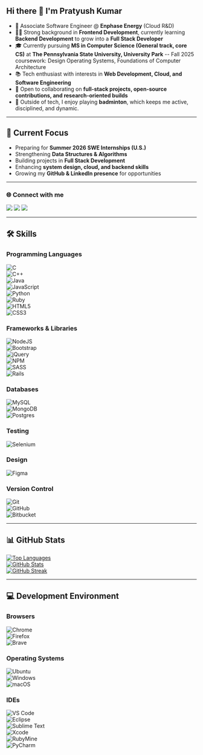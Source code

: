 ## Hi there 👋 I'm Pratyush Kumar  

- 🚀 Associate Software Engineer @ **Enphase Energy** (Cloud R&D)  
- 👨‍💻 Strong background in **Frontend Development**, currently learning **Backend Development** to grow into a **Full Stack Developer**  
- 🎓 Currently pursuing **MS in Computer Science (General track, core CS)** at **The Pennsylvania State University, University Park**
  -- Fall 2025 coursework: Design Operating Systems, Foundations of Computer Architecture
- 📚 Tech enthusiast with interests in **Web Development, Cloud, and Software Engineering**  
- 🤝 Open to collaborating on **full-stack projects, open-source contributions, and research-oriented builds**  
- 🏸 Outside of tech, I enjoy playing **badminton**, which keeps me active, disciplined, and dynamic.  

---

## 🎯 Current Focus  
- Preparing for **Summer 2026 SWE Internships (U.S.)**  
- Strengthening **Data Structures & Algorithms**  
- Building projects in **Full Stack Development**  
- Enhancing **system design, cloud, and backend skills**  
- Growing my **GitHub & LinkedIn presence** for opportunities  

---

### 🌐 Connect with me
<a href="https://twitter.com/PratypartyK"><img src="https://img.shields.io/badge/twitter-%231DA1F2.svg?&style=for-the-badge&logo=twitter&logoColor=white" /></a> 
<a href="https://www.linkedin.com/in/pratyush-kumar-12653a191/"><img src="https://img.shields.io/badge/linkedin-%230077B5.svg?&style=for-the-badge&logo=linkedin&logoColor=white" /></a>
<a href="mailto:kinshuk048@gmail.com?subject=Came%20from%20Github"><img src="https://img.shields.io/badge/gmail-%23D14836.svg?&style=for-the-badge&logo=gmail&logoColor=white" /></a>  

---

## 🛠️ Skills  

### Programming Languages  
![C](https://img.shields.io/badge/C-00599C?style=for-the-badge&logo=c&logoColor=white)  
![C++](https://img.shields.io/badge/C%2B%2B-00599C?style=for-the-badge&logo=c%2B%2B&logoColor=white)  
![Java](https://img.shields.io/badge/java-%23ED8B00.svg?style=for-the-badge&logo=openjdk&logoColor=white)  
![JavaScript](https://img.shields.io/badge/javascript-%23323330.svg?style=for-the-badge&logo=javascript&logoColor=%23F7DF1E)  
![Python](https://img.shields.io/badge/python-3670A0?style=for-the-badge&logo=python&logoColor=ffdd54)  
![Ruby](https://img.shields.io/badge/ruby-%23CC342D.svg?style=for-the-badge&logo=ruby&logoColor=white)  
![HTML5](https://img.shields.io/badge/HTML5-E34F26?style=for-the-badge&logo=html5&logoColor=white)  
![CSS3](https://img.shields.io/badge/CSS3-1572B6?style=for-the-badge&logo=css3&logoColor=white)  

### Frameworks & Libraries  
![NodeJS](https://img.shields.io/badge/node.js-6DA55F?style=for-the-badge&logo=node.js&logoColor=white)  
![Bootstrap](https://img.shields.io/badge/Bootstrap-563D7C?style=for-the-badge&logo=bootstrap&logoColor=white)  
![jQuery](https://img.shields.io/badge/jQuery-0769AD?style=for-the-badge&logo=jquery&logoColor=white)  
![NPM](https://img.shields.io/badge/npm-CB3837?style=for-the-badge&logo=npm&logoColor=white)  
![SASS](https://img.shields.io/badge/SASS-hotpink.svg?style=for-the-badge&logo=SASS&logoColor=white)  
![Rails](https://img.shields.io/badge/rails-%23CC0000.svg?style=for-the-badge&logo=ruby-on-rails&logoColor=white)  

### Databases  
![MySQL](https://img.shields.io/badge/MySQL-00000F?style=for-the-badge&logo=mysql&logoColor=white)  
![MongoDB](https://img.shields.io/badge/MongoDB-%234ea94b.svg?style=for-the-badge&logo=mongodb&logoColor=white)  
![Postgres](https://img.shields.io/badge/postgres-%23316192.svg?style=for-the-badge&logo=postgresql&logoColor=white)  

### Testing  
![Selenium](https://img.shields.io/badge/-selenium-%43B02A?style=for-the-badge&logo=selenium&logoColor=white)  

### Design  
![Figma](https://img.shields.io/badge/Figma-F24E1E?style=for-the-badge&logo=figma&logoColor=white)  

### Version Control  
![Git](https://img.shields.io/badge/Git-F05032?style=for-the-badge&logo=git&logoColor=white)  
![GitHub](https://img.shields.io/badge/github-%23121011.svg?style=for-the-badge&logo=github&logoColor=white)  
![Bitbucket](https://img.shields.io/badge/bitbucket-%230047B3.svg?style=for-the-badge&logo=bitbucket&logoColor=white)  

---

## 📊 GitHub Stats  
[![Top Languages](https://github-readme-stats.vercel.app/api/top-langs/?username=PratypartyY2K)](https://github.com/anuraghazra/github-readme-stats)  
[![GitHub Stats](https://github-readme-stats.vercel.app/api?username=PratypartyY2K)](https://github.com/anuraghazra/github-readme-stats)  
[![GitHub Streak](https://github-readme-streak-stats.herokuapp.com/?user=PratypartyY2K)](https://github.com/DenverCoder1/github-readme-streak-stats)  

---

## 💻 Development Environment  

### Browsers  
![Chrome](https://img.shields.io/badge/Google_chrome-4285F4?style=for-the-badge&logo=Google-chrome&logoColor=white)  
![Firefox](https://img.shields.io/badge/Firefox_Browser-FF7139?style=for-the-badge&logo=Firefox-Browser&logoColor=white)  
![Brave](https://img.shields.io/badge/Brave-FF1B2D?style=for-the-badge&logo=Brave&logoColor=white)  

### Operating Systems  
![Ubuntu](https://img.shields.io/badge/Ubuntu-E95420?style=for-the-badge&logo=ubuntu&logoColor=white)  
![Windows](https://img.shields.io/badge/Windows-0078D6?style=for-the-badge&logo=windows&logoColor=white)  
![macOS](https://img.shields.io/badge/macOS-000000?style=for-the-badge&logo=apple&logoColor=white)  

### IDEs  
![VS Code](https://img.shields.io/badge/Visual_Studio_Code-0078D4?style=for-the-badge&logo=visual%20studio%20code&logoColor=white)  
![Eclipse](https://img.shields.io/badge/Eclipse-FE7A16.svg?style=for-the-badge&logo=Eclipse&logoColor=white)  
![Sublime Text](https://img.shields.io/badge/sublime_text-%23575757.svg?&style=for-the-badge&logo=sublime-text&logoColor=important)  
![Xcode](https://img.shields.io/badge/Xcode-007ACC?style=for-the-badge&logo=Xcode&logoColor=white)  
![RubyMine](https://img.shields.io/badge/RubyMine-CC342D?style=for-the-badge&logo=ruby&logoColor=white)  
![PyCharm](https://img.shields.io/badge/PyCharm-21D789?style=for-the-badge&logo=pycharm&logoColor=black)  
